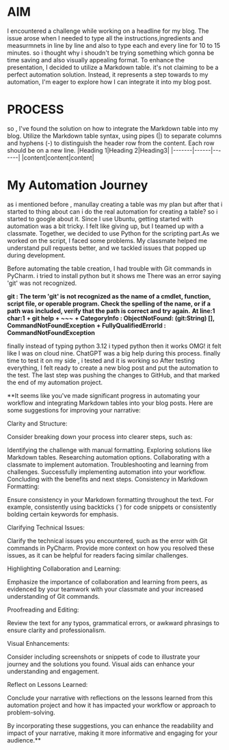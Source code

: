 # AIM #


 
 I encountered a challenge while working on a headline for my blog. The issue arose when I needed to  type all the instructions,ingredients and measurmnets in line by line and also to type each and every line for 10 to 15 minutes. so i thought why i shoudn't be  trying something which gonna be time saving and also visually appealing format. To enhance the presentation, I decided to utilize a Markdown table. it's not claiming to be a perfect automation solution. Instead, it represents a  step towards to my automation, I'm eager to explore how I can integrate it into my blog post.

# PROCESS #

 so , I've found the solution on how to integrate the Markdown table into my blog. Utilize the Markdown table syntax, using pipes (|) to separate columns and hyphens (-) to distinguish the header row from the content. Each row should be on a new line.
|Heading 1|Heading 2|Heading3|
  |-------|------|-------|
  |content|content|content|

# My Automation Journey 
as i mentioned before , manullay creating a table was my plan but after that i started to thing about can i do the real automation for creating a table? so i started to google about it. Since I use Ubuntu, getting started with automation was a bit tricky. I felt like giving up, but I teamed up with a classmate. Together, we decided to use Python for the scripting part.As we worked on the script, I faced some problems. My classmate helped me understand pull requests better, and we tackled issues that popped up during development. 

Before automating the table creation, I had trouble with Git commands in PyCharm. i tried to install python but it shows me  There was an error saying 'git' was not recognized. 

**git : The term 'git' is not recognized as the name of a cmdlet, function, script file, or operable program. Check the spelling of the name, or if a path was** 
**included, verify that the path is correct and try again.**
 **At line:1 char:1**
 **+ git help**
**+ ~~~**
  **+ CategoryInfo          : ObjectNotFound: (git:String) [], CommandNotFoundException**
    **+ FullyQualifiedErrorId : CommandNotFoundException**

 finally instead of typing python 3.12 i typed python then it works OMG! it felt like I was on cloud nine. ChatGPT was a big help during this process. finally time to test it on my side , i tested and it is working so After testing everything, I felt ready to create a new blog post and put the automation to the test. The last step was pushing the changes to GitHub, and that marked the end of my automation project.





**It seems like you've made significant progress in automating your workflow and integrating Markdown tables into your blog posts. Here are some suggestions for improving your narrative:

Clarity and Structure:

Consider breaking down your process into clearer steps, such as:

Identifying the challenge with manual formatting.
Exploring solutions like Markdown tables.
Researching automation options.
Collaborating with a classmate to implement automation.
Troubleshooting and learning from challenges.
Successfully implementing automation into your workflow.
Concluding with the benefits and next steps.
Consistency in Markdown Formatting:

Ensure consistency in your Markdown formatting throughout the text. For example, consistently using backticks (`) for code snippets or consistently bolding certain keywords for emphasis.

Clarifying Technical Issues:

Clarify the technical issues you encountered, such as the error with Git commands in PyCharm. Provide more context on how you resolved these issues, as it can be helpful for readers facing similar challenges.

Highlighting Collaboration and Learning:

Emphasize the importance of collaboration and learning from peers, as evidenced by your teamwork with your classmate and your increased understanding of Git commands.

Proofreading and Editing:

Review the text for any typos, grammatical errors, or awkward phrasings to ensure clarity and professionalism.

Visual Enhancements:

Consider including screenshots or snippets of code to illustrate your journey and the solutions you found. Visual aids can enhance your understanding and engagement.

Reflect on Lessons Learned:

Conclude your narrative with reflections on the lessons learned from this automation project and how it has impacted your workflow or approach to problem-solving.

By incorporating these suggestions, you can enhance the readability and impact of your narrative, making it more informative and engaging for your audience.**




